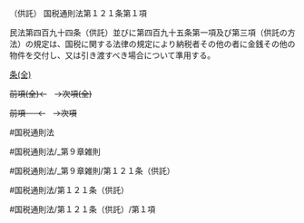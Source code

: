 （供託）
国税通則法第１２１条第１項

民法第四百九十四条（供託）並びに第四百九十五条第一項及び第三項（供託の方法）の規定は、国税に関する法律の規定により納税者その他の者に金銭その他の物件を交付し、又は引き渡すべき場合について準用する。

[条(全)](国税通則法＿＿＿＿＿第１２１条_.md)

~~前項(全)←~~　~~→次項(全)~~

~~前項 　 ←~~　~~→次項~~



#国税通則法

#国税通則法/_第９章雑則

#国税通則法/_第９章雑則/第１２１条（供託）

#国税通則法/第１２１条（供託）

#国税通則法/第１２１条（供託）/第１項

